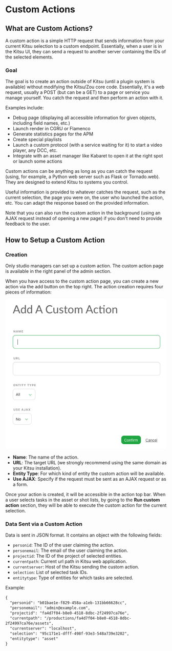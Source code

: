 # Custom Actions

## What are Custom Actions?

A custom action is a simple HTTP request that sends information from your current Kitsu selection to a custom endpoint. Essentially, when a user is in the Kitsu UI, they can send a request to another server containing the IDs of the selected elements.

### Goal

The goal is to create an action outside of Kitsu (until a plugin system is available) without modifying the Kitsu/Zou core code. Essentially, it's a web request, usually a POST (but can be a GET) to a page or service you manage yourself. You catch the request and then perform an action with it.

Examples include:

- Debug page (displaying all accessible information for given objects, including field names, etc.)
- Launch render in CGRU or Flamenco
- Generate statistics pages for the APM
- Create special playlists
- Launch a custom protocol (with a service waiting for it) to start a video player, any DCC, etc.
- Integrate with an asset manager like Kabaret to open it at the right spot or launch some actions

Custom actions can be anything as long as you can catch the request (using, for example, a Python web server such as Flask or Tornado.web). They are designed to extend Kitsu to systems you control. 

Useful information is provided to whatever catches the request, such as the current selection, the page you were on, the user who launched the action, etc. You can adapt the response based on the provided information. 

Note that you can also run the custom action in the background (using an AJAX request instead of opening a new page) if you don't need to provide feedback to the user.


## How to Setup a Custom Action

### Creation

Only studio managers can set up a custom action. The custom action page is available in the right panel of the admin section.

When you have access to the custom action page, you can create a new action via the add button on the top right. The action creation requires four pieces of information:

![Add Custom Action](../img/getting-started/add_custom_action.png)

- **Name**: The name of the action.
- **URL**: The target URL (we strongly recommend using the same domain as your Kitsu installation).
- **Entity Type**: For which kind of entity the custom action will be available.
- **Use AJAX**: Specify if the request must be sent as an AJAX request or as a form.

Once your action is created, it will be accessible in the action top bar. When a user selects tasks in the asset or shot lists, by going to the **Run custom action** section, they will be able to execute the custom action for the current selection.

### Data Sent via a Custom Action

Data is sent in JSON format. It contains an object with the following fields:

* `personid`: The ID of the user claiming the action.
* `personemail`:  The email of the user claiming the action.
* `projectid`:  The ID of the project of selected entities.
* `currentpath`:  Current url path in Kitsu web application.
* `currentserver`: Host of the Kitsu sending the custom action.
* `selection`:  List of selected task IDs.
* `entitytype`:  Type of entities for which tasks are selected.

Example:
```
{
  "personid": "b01bae1e-f829-458a-a1eb-131bb66628cc",
  "personemail": "admin@example.com",
  "projectid": "fa4d7f04-b8e0-4518-8dbc-2f24997ca76e",
  "currentpath": "/productions/fa4d7f04-b8e0-4518-8dbc-2f24997ca76e/assets",
  "currentserver": "localhost",
  "selection": "95c171e1-dfff-498f-93e3-548a739e3202",
  "entitytype": "asset"
}
```
